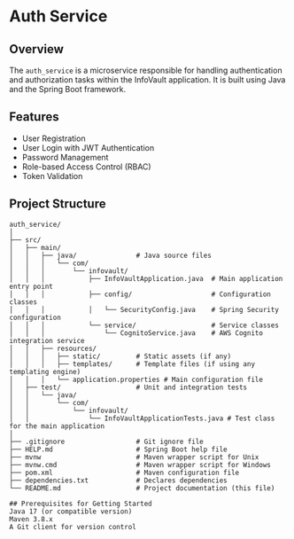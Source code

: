 # Auth Service

## Overview
The `auth_service` is a microservice responsible for handling authentication and 
authorization tasks within the InfoVault application. It is built using Java and the Spring Boot framework.

## Features
- User Registration
- User Login with JWT Authentication
- Password Management
- Role-based Access Control (RBAC)
- Token Validation

## Project Structure
```plaintext
auth_service/
│
├── src/
│   ├── main/
│   │   ├── java/               # Java source files
│   │   │   └── com/
│   │   │       └── infovault/
│   │   │           ├── InfoVaultApplication.java  # Main application entry point
│   │   │           ├── config/                    # Configuration classes
│   │   │           │   └── SecurityConfig.java    # Spring Security configuration
│   │   │           └── service/                   # Service classes
│   │   │               └── CognitoService.java    # AWS Cognito integration service
│   │   ├── resources/
│   │   │   ├── static/         # Static assets (if any)
│   │   │   ├── templates/      # Template files (if using any templating engine)
│   │   │   └── application.properties # Main configuration file
│   ├── test/                   # Unit and integration tests
│   │   └── java/
│   │       └── com/
│   │           └── infovault/
│   │               └── InfoVaultApplicationTests.java # Test class for the main application
│
├── .gitignore                  # Git ignore file
├── HELP.md                     # Spring Boot help file
├── mvnw                        # Maven wrapper script for Unix
├── mvnw.cmd                    # Maven wrapper script for Windows
├── pom.xml                     # Maven configuration file
├── dependencies.txt            # Declares dependencies
└── README.md                   # Project documentation (this file)

## Prerequisites for Getting Started
Java 17 (or compatible version)
Maven 3.8.x
A Git client for version control

